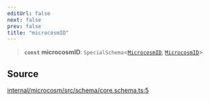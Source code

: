 ```yaml
---
editUrl: false
next: false
prev: false
title: "microcosmID"
---
```


> **`const`** **microcosmID**: `SpecialSchema`\<[`MicrocosmID`](../type-aliases/MicrocosmID.md), [`MicrocosmID`](../type-aliases/MicrocosmID.md)\>

## Source

[internal/microcosm/src/schema/core.schema.ts:5](https://github.com/nodenogg-in/alpha-p2p/blob/a4d5eff/internal/microcosm/src/schema/core.schema.ts#L5)
